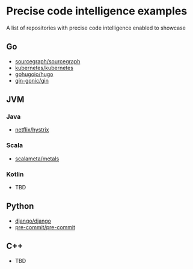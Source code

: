 # Precise code intelligence examples

A list of repositories with precise code intelligence enabled to showcase

## Go
- [sourcegraph/sourcegraph](https://sourcegraph.com/github.com/sourcegraph/sourcegraph/-/blob/enterprise/cmd/executor/internal/apiclient/client.go?L230:18&subtree=true#tab=references)
- [kubernetes/kubernetes](https://sourcegraph.com/github.com/kubernetes/kubernetes/-/blob/cmd/cloud-controller-manager/main.go?L45:2&subtree=true#tab=references)
- [gohugoio/hugo](https://sourcegraph.com/github.com/gohugoio/hugo/-/blob/common/hugo/hugo.go?L65:15&subtree=true#tab=references)
- [gin-gonic/gin](https://sourcegraph.com/github.com/gin-gonic/gin/-/blob/routergroup.go?L33:6&subtree=true#tab=references)

## JVM
### Java
- [netflix/hystrix](https://sourcegraph.com/github.com/Netflix/Hystrix/-/blob/hystrix-core/src/main/java/com/netflix/hystrix/HystrixRequestCache.java#L77:40)

### Scala
- [scalameta/metals](https://sourcegraph.com/github.com/scalameta/metals/-/blob/metals/src/main/scala/scala/meta/metals/Main.scala?L48:36&subtree=true#tab=references)

### Kotlin
- TBD


## Python
- [django/django](https://sourcegraph.com/github.com/django/django/-/blob/django/core/files/storage.py?L70:9&subtree=true#tab=references)
- [pre-commit/pre-commit](https://sourcegraph.com/github.com/pre-commit/pre-commit/-/blob/pre_commit/languages/dart.py?L35:25&subtree=true#tab=references)

## C++
- TBD
 

